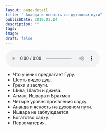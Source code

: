 ```yaml
---
layout: page-detail
title: " Ананда и ясность на духовном пути"
publishDate: 2019.01.14
description: ""
tags:
image:
draft: false
---
```


<audio title="2019.01.14 -  Ананда и ясность на духовном пути.mp3" src="https://filer-api.advayta.org/v1.0/public/files/73186" controls=""></audio>

* Что ученик предлагает Гуру.
* Шесть видов душ.
* Грехи и заслуги.
* Шива, Шакти и джива.
* Атман, Ишвара и Брахман.
* Четыре уровня проявления садху.
* Ананда и ясность на духовном пути.
* Ишвара не заблуждается.
* Богатство садху.
* Первоматерия.

  
